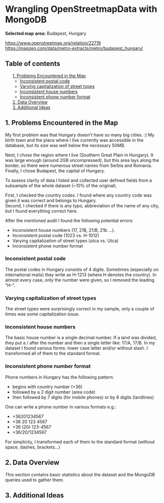 # Wrangling OpenStreetmapData with MongoDB

**Selected map area:** Budapest, Hungary

https://www.openstreetmap.org/relation/22719 <br />
https://mapzen.com/data/metro-extracts/metro/budapest_hungary/

## Table of contents
<ul style="list-style-type: none;">
    <li><a href="#chap1">1. Problems Encountered in the Map</a>
      <ul>
        <li><a href="#subchap11">Inconsistent postal code</a></li>
        <li><a href="#subchap12">Varying capitalization of street types</a></li>
        <li><a href="#subchap13">Inconsistent house numbers</a></li>
        <li><a href="#subchap14">Inconsistent phone number format</a></li>
      </ul>
    </li>
    <li><a href="#chap2">2. Data Overview</a></li>
    <li><a href="#chap3">3. Additional Ideas</a></li>
</ul>

<a id="chap1"></a>
## 1. Problems Encountered in the Map
My first problem was that Hungary doesn't have so many big cities. :) My birth town and the place where I live currently was accessible in the database, but its size was well below the necessary 50MB.

Next, I chose the region where I live (Southern Great Plain in Hungary). It was large enough (around 2GB uncompressed), but this area lays along the border, so there were numerous street names from Serbia and Romania. Finally, I chose Budapest, the capital of Hungary.

To assess clarity of data I listed and collected user defined fields from a subsample of the whole dataset (~10% of the original).

First, I checked the country codes. I found where any country code was given it was correct and belongs to Hungary. <br />
Second, I checked if there is any typo, abbreviation of the name of any city, but I found everything correct here. <br />

After the mentioned audit I found the following potential errors:
 - Inconsistent house numbers (17, 21B, 21/B, 21b ...).
 - Inconsistent postal code (1023 vs. H-1012)
 - Varying capitalization of street types (utca vs. Utca)
 - Inconsistent phone number format

<a id="subchap11"></a>
### Inconsistent postal code
The postal codes in Hungary consists of 4 digits. Sometimes (especially on international mails) they write as H-1213 (where H denotes the country). In almost every case, only the number were given, so I removed the leading "H-".

<a id="subchap12"></a>
### Varying capitalization of street types
The street types were surprisingly correct in my sample, only a couple of times was some capitalization issue.

<a id="subchap13"></a>
### Inconsistent house numbers
The basic house number is a single decimal number. If a land was divided, they put a / after the number and then a single letter like: 17/A, 17/B. In my dataset I found various forms: lower case letter and/or without slash. I transformed all of them to the standard format.

<a id="subchap14"></a>
### Inconsistent phone number format
Phone numbers in Hungary has the following pattern:
 - begins with country number (+36)
 - followed by a 2 digit number (area code)
 - then followed by 7 digits (for mobile phones) or by 6 digits (landlines)

One can write a phone number in various formats e.g.:
 - +36201234567
 - +36 20 123 4567
 - +36 (20) 123-4567
 - +36/20/1234567

For simplicity, I transformed each of them to the standard format (without space, dashes, brackets...)

<a id="chap2"></a>
## 2. Data Overview

This section contains basic statistics about the dataset and the MongoDB queries used to gather them.


<a id="chap3"></a>
## 3. Additional Ideas
